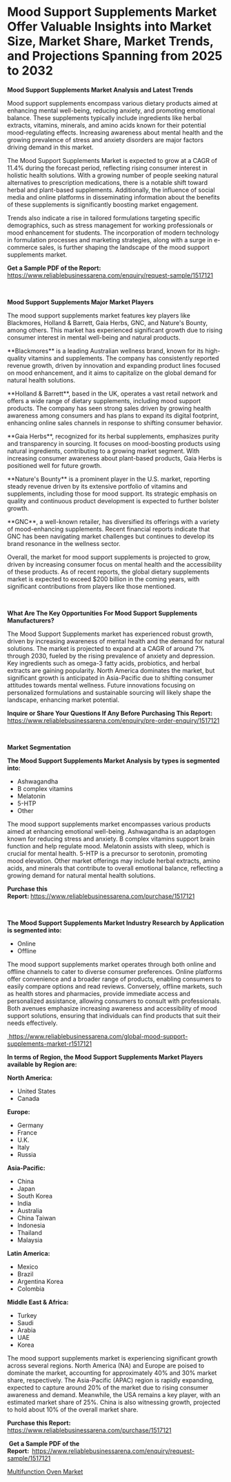 <p><h1>Mood Support Supplements Market Offer Valuable Insights into Market Size, Market Share, Market Trends, and Projections Spanning from 2025 to 2032</h1></p><p><strong>Mood Support Supplements Market Analysis and Latest Trends</strong></p>
<p><p>Mood support supplements encompass various dietary products aimed at enhancing mental well-being, reducing anxiety, and promoting emotional balance. These supplements typically include ingredients like herbal extracts, vitamins, minerals, and amino acids known for their potential mood-regulating effects. Increasing awareness about mental health and the growing prevalence of stress and anxiety disorders are major factors driving demand in this market.</p><p>The Mood Support Supplements Market is expected to grow at a CAGR of 11.4% during the forecast period, reflecting rising consumer interest in holistic health solutions. With a growing number of people seeking natural alternatives to prescription medications, there is a notable shift toward herbal and plant-based supplements. Additionally, the influence of social media and online platforms in disseminating information about the benefits of these supplements is significantly boosting market engagement.</p><p>Trends also indicate a rise in tailored formulations targeting specific demographics, such as stress management for working professionals or mood enhancement for students. The incorporation of modern technology in formulation processes and marketing strategies, along with a surge in e-commerce sales, is further shaping the landscape of the mood support supplements market.</p></p>
<p><strong>Get a Sample PDF of the Report:&nbsp;</strong> <a href="https://www.reliablebusinessarena.com/enquiry/request-sample/1517121?utm_campaign=3566&utm_medium=2&utm_source=Github&utm_content=ia&utm_term=05042025&utm_id=mood-support-supplements">https://www.reliablebusinessarena.com/enquiry/request-sample/1517121</a></p>
<p>&nbsp;</p>
<p><strong>Mood Support Supplements Major Market Players</strong></p>
<p><p>The mood support supplements market features key players like Blackmores, Holland & Barrett, Gaia Herbs, GNC, and Nature's Bounty, among others. This market has experienced significant growth due to rising consumer interest in mental well-being and natural products. </p><p>**Blackmores** is a leading Australian wellness brand, known for its high-quality vitamins and supplements. The company has consistently reported revenue growth, driven by innovation and expanding product lines focused on mood enhancement, and it aims to capitalize on the global demand for natural health solutions.</p><p>**Holland & Barrett**, based in the UK, operates a vast retail network and offers a wide range of dietary supplements, including mood support products. The company has seen strong sales driven by growing health awareness among consumers and has plans to expand its digital footprint, enhancing online sales channels in response to shifting consumer behavior.</p><p>**Gaia Herbs**, recognized for its herbal supplements, emphasizes purity and transparency in sourcing. It focuses on mood-boosting products using natural ingredients, contributing to a growing market segment. With increasing consumer awareness about plant-based products, Gaia Herbs is positioned well for future growth.</p><p>**Nature's Bounty** is a prominent player in the U.S. market, reporting steady revenue driven by its extensive portfolio of vitamins and supplements, including those for mood support. Its strategic emphasis on quality and continuous product development is expected to further bolster growth.</p><p>**GNC**, a well-known retailer, has diversified its offerings with a variety of mood-enhancing supplements. Recent financial reports indicate that GNC has been navigating market challenges but continues to develop its brand resonance in the wellness sector.</p><p>Overall, the market for mood support supplements is projected to grow, driven by increasing consumer focus on mental health and the accessibility of these products. As of recent reports, the global dietary supplements market is expected to exceed $200 billion in the coming years, with significant contributions from players like those mentioned.</p></p>
<p>&nbsp;</p>
<p><strong>What Are The Key Opportunities For Mood Support Supplements Manufacturers?</strong></p>
<p><p>The Mood Support Supplements market has experienced robust growth, driven by increasing awareness of mental health and the demand for natural solutions. The market is projected to expand at a CAGR of around 7% through 2030, fueled by the rising prevalence of anxiety and depression. Key ingredients such as omega-3 fatty acids, probiotics, and herbal extracts are gaining popularity. North America dominates the market, but significant growth is anticipated in Asia-Pacific due to shifting consumer attitudes towards mental wellness. Future innovations focusing on personalized formulations and sustainable sourcing will likely shape the landscape, enhancing market potential.</p></p>
<p><strong>Inquire or Share Your Questions If Any Before Purchasing This Report:</strong> <a href="https://www.reliablebusinessarena.com/enquiry/pre-order-enquiry/1517121?utm_campaign=3566&utm_medium=2&utm_source=Github&utm_content=ia&utm_term=05042025&utm_id=mood-support-supplements">https://www.reliablebusinessarena.com/enquiry/pre-order-enquiry/1517121</a></p>
<p>&nbsp;</p>
<p><strong>Market Segmentation</strong></p>
<p><strong>The Mood Support Supplements Market Analysis by types is segmented into:</strong></p>
<p><ul><li>Ashwagandha</li><li>B complex vitamins</li><li>Melatonin</li><li>5-HTP</li><li>Other</li></ul></p>
<p><p>The mood support supplements market encompasses various products aimed at enhancing emotional well-being. Ashwagandha is an adaptogen known for reducing stress and anxiety. B complex vitamins support brain function and help regulate mood. Melatonin assists with sleep, which is crucial for mental health. 5-HTP is a precursor to serotonin, promoting mood elevation. Other market offerings may include herbal extracts, amino acids, and minerals that contribute to overall emotional balance, reflecting a growing demand for natural mental health solutions.</p></p>
<p><strong>Purchase this Report:&nbsp;</strong><a href="https://www.reliablebusinessarena.com/purchase/1517121?utm_campaign=3566&utm_medium=2&utm_source=Github&utm_content=ia&utm_term=05042025&utm_id=mood-support-supplements">https://www.reliablebusinessarena.com/purchase/1517121</a></p>
<p>&nbsp;</p>
<p><strong>The Mood Support Supplements Market Industry Research by Application is segmented into:</strong></p>
<p><ul><li>Online</li><li>Offline</li></ul></p>
<p><p>The mood support supplements market operates through both online and offline channels to cater to diverse consumer preferences. Online platforms offer convenience and a broader range of products, enabling consumers to easily compare options and read reviews. Conversely, offline markets, such as health stores and pharmacies, provide immediate access and personalized assistance, allowing consumers to consult with professionals. Both avenues emphasize increasing awareness and accessibility of mood support solutions, ensuring that individuals can find products that suit their needs effectively.</p></p>
<p><a href="https://www.reliablebusinessarena.com/global-mood-support-supplements-market-r1517121?utm_campaign=3566&utm_medium=2&utm_source=Github&utm_content=ia&utm_term=05042025&utm_id=mood-support-supplements">&nbsp;https://www.reliablebusinessarena.com/global-mood-support-supplements-market-r1517121</a></p>
<p><strong>In terms of Region, the Mood Support Supplements Market Players available by Region are:</strong></p>
<p>
    <p> <strong> North America: </strong>
        <ul>
            <li>United States</li>
            <li>Canada</li>
        </ul>
        </p> 
    <p> <strong> Europe: </strong>
        <ul>
            <li>Germany</li>
            <li>France</li>
            <li>U.K.</li>
            <li>Italy</li>
            <li>Russia</li>
        </ul>
        </p> 
    <p> <strong> Asia-Pacific: </strong>
        <ul>
            <li>China</li>
            <li>Japan</li>
            <li>South Korea</li>
            <li>India</li>
            <li>Australia</li>
            <li>China Taiwan</li>
            <li>Indonesia</li>
            <li>Thailand</li>
            <li>Malaysia</li>
        </ul>
        </p> 
    <p> <strong> Latin America: </strong>
        <ul>
            <li>Mexico</li>
            <li>Brazil</li>
            <li>Argentina Korea</li>
            <li>Colombia</li>
        </ul>
        </p> 
    <p> <strong> Middle East & Africa: </strong>
        <ul>
            <li>Turkey</li>
            <li>Saudi</li>
            <li>Arabia</li>
            <li>UAE</li>
            <li>Korea</li>
        </ul>
    </p>
    </p>
<p><p>The mood support supplements market is experiencing significant growth across several regions. North America (NA) and Europe are poised to dominate the market, accounting for approximately 40% and 30% market share, respectively. The Asia-Pacific (APAC) region is rapidly expanding, expected to capture around 20% of the market due to rising consumer awareness and demand. Meanwhile, the USA remains a key player, with an estimated market share of 25%. China is also witnessing growth, projected to hold about 10% of the overall market share.</p></p>
<p><strong>Purchase this Report: </strong><a href="https://www.reliablebusinessarena.com/purchase/1517121?utm_campaign=3566&utm_medium=2&utm_source=Github&utm_content=ia&utm_term=05042025&utm_id=mood-support-supplements">https://www.reliablebusinessarena.com/purchase/1517121</a></p>
<p>&nbsp;<strong>Get a Sample PDF of the Report:&nbsp;&nbsp;</strong><a href="https://www.reliablebusinessarena.com/enquiry/request-sample/1517121?utm_campaign=3566&utm_medium=2&utm_source=Github&utm_content=ia&utm_term=05042025&utm_id=mood-support-supplements">https://www.reliablebusinessarena.com/enquiry/request-sample/1517121</a></p>
<p><strong></strong></p>
<p><p><a href="https://github.com/braisykhwezi/Market-Research-Report-List-1/blob/main/multifunction-oven-market.md?utm_campaign=3566&utm_medium=2&utm_source=Github&utm_content=ia&utm_term=05042025&utm_id=mood-support-supplements">Multifunction Oven Market</a></p></p>